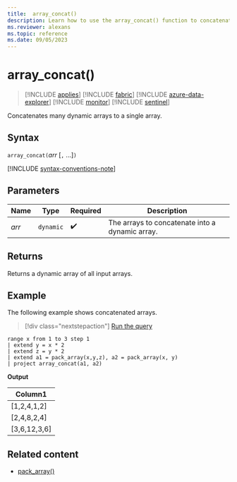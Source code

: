 ```yaml
---
title:  array_concat()
description: Learn how to use the array_concat() function to concatenate many dynamic arrays to a single array.
ms.reviewer: alexans
ms.topic: reference
ms.date: 09/05/2023
---
```

# array_concat()

> [!INCLUDE [applies](../includes/applies-to-version/applies.md)] [!INCLUDE [fabric](../includes/applies-to-version/fabric.md)] [!INCLUDE [azure-data-explorer](../includes/applies-to-version/azure-data-explorer.md)] [!INCLUDE [monitor](../includes/applies-to-version/monitor.md)] [!INCLUDE [sentinel](../includes/applies-to-version/sentinel.md)]

Concatenates many dynamic arrays to a single array.

## Syntax

`array_concat(`*arr* [`,` ...]`)`

[!INCLUDE [syntax-conventions-note](../includes/syntax-conventions-note.md)]

## Parameters

| Name | Type | Required | Description |
|--|--|--|--|
| *arr* | `dynamic` |  :heavy_check_mark: | The arrays to concatenate into a dynamic array.|

## Returns

Returns a dynamic array of all input arrays.

## Example

The following example shows concatenated arrays.

> [!div class="nextstepaction"]
> <a href="https://dataexplorer.azure.com/clusters/help/databases/Samples?query=H4sIAAAAAAAAA13LMQ6DMAxG4b1S7/CPBGUJnXsWZKUuEogkcj3EiMMTmCrWT+8JpYlR8ZW8IkAzXvgpF4TnYwdX5fSB4d2SHsOfbc3sZhQaForLSCJkXfXmN+dBw91h7vyK5Jmj4uIx5hRJOwrn4Q5bQXxcmgAAAA==" target="_blank">Run the query</a>

```kusto
range x from 1 to 3 step 1
| extend y = x * 2
| extend z = y * 2
| extend a1 = pack_array(x,y,z), a2 = pack_array(x, y)
| project array_concat(a1, a2)
```

**Output**

|Column1|
|---|
|[1,2,4,1,2]|
|[2,4,8,2,4]|
|[3,6,12,3,6]|

## Related content

* [pack_array()](pack-array-function.md)
